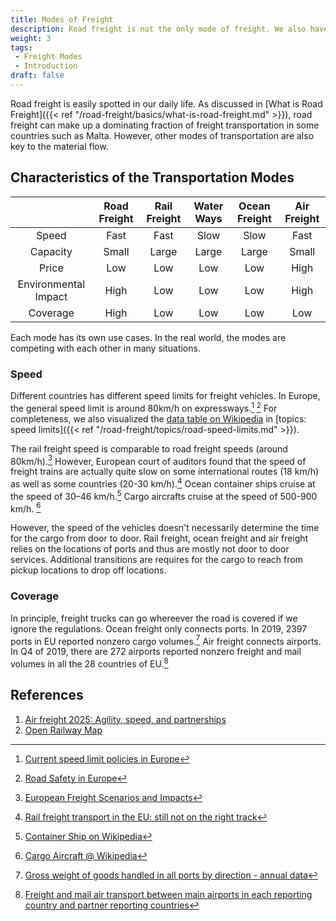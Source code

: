 ```yaml
---
title: Modes of Freight
description: Road freight is not the only mode of freight. We also have rail freight, ocean freight, and air freight
weight: 3
tags:
 - Freight Modes
 - Introduction
draft: false
---
```



Road freight is easily spotted in our daily life. As discussed in [What is Road Freight]({{< ref "/road-freight/basics/what-is-road-freight.md" >}}), road freight can make up a dominating fraction of freight transportation in some countries such as Malta. However, other modes of transportation are also key to the material flow.

## Characteristics of the Transportation Modes

|  | Road Freight | Rail Freight | Water Ways | Ocean Freight | Air Freight |
|:--:|:--:|:--:|:--:|:--:|:--:|
| Speed |  Fast  |  Fast  |  Slow  |  Slow  |  Fast |
| Capacity | Small | Large | Large | Large | Small |
| Price | Low | Low | Low | Low | High |
| Environmental Impact | High | Low | Low | Low | High |
| Coverage | High | Low | Low | Low | Low |

Each mode has its own use cases. In the real world, the modes are competing with each other in many situations.

### Speed

Different countries has different speed limits for freight vehicles. In Europe, the general speed limit is around 80km/h on expressways.[^EUSpeedLimit] [^EUSpeedLimitCalculator] For completeness, we also visualized the [data table on Wikipedia](https://en.wikipedia.org/wiki/Speed_limits_by_country) in [topics: speed limits]({{< ref "/road-freight/topics/road-speed-limits.md" >}}).

The rail freight speed is comparable to road freight speeds (around 80km/h).[^EUFreightISI] However, European court of auditors found that the speed of freight trains are actually quite slow on some international routes (18 km/h) as well as some countries (20-30 km/h).[^RailFreightinEU] Ocean container ships cruise at the speed of 30–46 km/h.[^ContainerShipWikipedia] Cargo aircrafts cruise at the speed of 500-900 km/h. [^CargoAircraftWikipedia]

However, the speed of the vehicles doesn't necessarily determine the time for the cargo from door to door. Rail freight, ocean freight and air freight relies on the locations of ports and thus are mostly not door to door services. Additional transitions are requires for the cargo to reach from pickup locations to drop off locations.

### Coverage


In principle, freight trucks can go whereever the road is covered if we ignore the regulations. Ocean freight only connects ports. In 2019, 2397 ports in EU reported nonzero cargo volumes.[^VolumebyPortEU] Air freight connects airports. In Q4 of 2019, there are 272 airports reported nonzero freight and mail volumes in all the 28 countries of EU.[^FMinEU2019Q4]



## References

1. [Air freight 2025: Agility, speed, and partnerships](https://www.mckinsey.com/industries/travel-logistics-and-transport-infrastructure/our-insights/air-freight-2025-agility-speed-and-partnerships#)
2. [Open Railway Map](https://www.openrailwaymap.org/)



[^EUSpeedLimit]: [Current speed limit policies in Europe](https://ec.europa.eu/transport/road_safety/specialist/knowledge/speed/speed_limits/current_speed_limit_policies_en)
[^EUSpeedLimitCalculator]: [Road Safety in Europe](http://ec.europa.eu/transport/road_safety/going_abroad/search_en.htm)
[^RailFreightinEU]: [Rail freight transport in the EU: still not on the right track](https://www.eca.europa.eu/Lists/ECADocuments/SR16_08/SR_RAIL_FREIGHT_EN.pdf)
[^EUFreightISI]: [European Freight Scenarios and Impacts](https://www.isi.fraunhofer.de/content/dam/isi/dokumente/ccn/2018/LowCarb-RFC_SR2_fin_Nov2018-Metadaten.pdf)
[^ContainerShipWikipedia]: [Container Ship on Wikipedia](https://en.wikipedia.org/wiki/Container_ship#cite_ref-mcnich-45_2-1)
[^CargoAircraftWikipedia]: [Cargo Aircraft @ Wikipedia](https://en.wikipedia.org/wiki/Cargo_aircraft)
[^FMinEU2019Q4]: [Freight and mail air transport between main airports in each reporting country and partner reporting countries](https://ec.europa.eu/eurostat/databrowser/view/avia_gooac/default/table?lang=en)
[^VolumebyPortEU]: [Gross weight of goods handled in all ports by direction - annual data](https://ec.europa.eu/eurostat/databrowser/view/mar_go_aa/default/table?lang=en)
